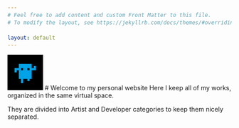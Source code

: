 ```yaml
---
# Feel free to add content and custom Front Matter to this file.
# To modify the layout, see https://jekyllrb.com/docs/themes/#overriding-theme-defaults

layout: default
---
```

<img src="/assets/images/avatar-small.png" />
# Welcome to my personal website
Here I keep all of my works, organized in the same virtual space.

They are divided into Artist and Developer categories to keep them nicely separated.
